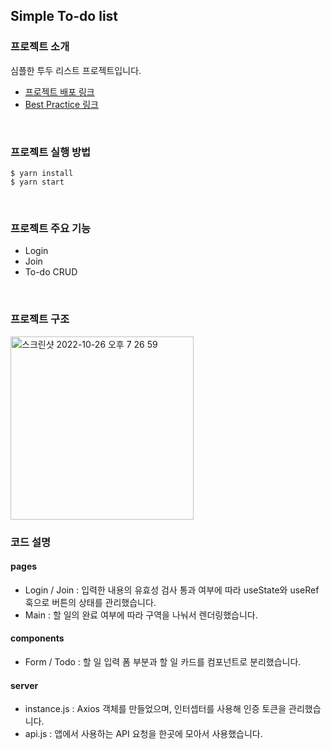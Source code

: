 ## Simple To-do list

### 프로젝트 소개
심플한 투두 리스트 프로젝트입니다.
- [프로젝트 배포 링크](https://todo-list-omega-smoky.vercel.app/)
- [Best Practice 링크](https://github.com/preonboarding-FE-6team/week1-1)
<br>
  
### 프로젝트 실행 방법
```
$ yarn install
$ yarn start
```
<br>

### 프로젝트 주요 기능
- Login
- Join
- To-do CRUD
<br>

### 프로젝트 구조
<img width="293" alt="스크린샷 2022-10-26 오후 7 26 59" src="https://user-images.githubusercontent.com/73919235/198084918-269f1673-10d5-4d6a-85b8-44b6b51c447f.png">

### 코드 설명
#### pages
- Login / Join : 입력한 내용의 유효성 검사 통과 여부에 따라 useState와 useRef 훅으로 버튼의 상태를 관리했습니다.
- Main : 할 일의 완료 여부에 따라 구역을 나눠서 렌더링했습니다.

#### components
- Form / Todo : 할 일 입력 폼 부분과 할 일 카드를 컴포넌트로 분리했습니다.

#### server
- instance.js : Axios 객체를 만들었으며, 인터셉터를 사용해 인증 토큰을 관리했습니다.
- api.js : 앱에서 사용하는 API 요청을 한곳에 모아서 사용했습니다.
<br>
